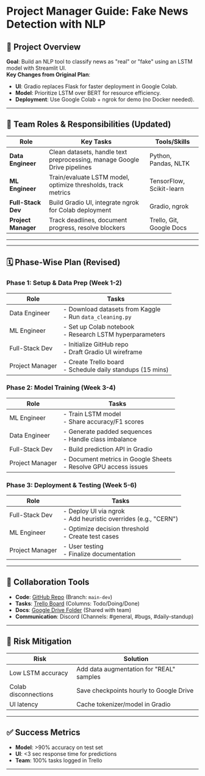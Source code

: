 # Project Manager Guide: Fake News Detection with NLP

## 📌 Project Overview
**Goal**: Build an NLP tool to classify news as "real" or "fake" using an LSTM model with Streamlit UI.  
**Key Changes from Original Plan**:
- **UI**: Gradio replaces Flask for faster deployment in Google Colab.
- **Model**: Prioritize LSTM over BERT for resource efficiency.
- **Deployment**: Use Google Colab + ngrok for demo (no Docker needed).

---

## 👥 Team Roles & Responsibilities (Updated)

| Role                | Key Tasks                                                                 | Tools/Skills               |
|---------------------|--------------------------------------------------------------------------|----------------------------|
| **Data Engineer**   | Clean datasets, handle text preprocessing, manage Google Drive pipelines | Python, Pandas, NLTK       |
| **ML Engineer**     | Train/evaluate LSTM model, optimize thresholds, track metrics            | TensorFlow, Scikit-learn    |
| **Full-Stack Dev**  | Build Gradio UI, integrate ngrok for Colab deployment                    | Gradio, ngrok           |
| **Project Manager** | Track deadlines, document progress, resolve blockers                     | Trello, Git, Google Docs   |

---


---

## 🗓️ Phase-Wise Plan (Revised)

### **Phase 1: Setup & Data Prep (Week 1-2)**
| Role                | Tasks                                                                 |
|---------------------|----------------------------------------------------------------------|
| Data Engineer       | - Download datasets from Kaggle <br> - Run `data_cleaning.py`        |
| ML Engineer         | - Set up Colab notebook <br> - Research LSTM hyperparameters         |
| Full-Stack Dev      | - Initialize GitHub repo <br> - Draft Gradio UI wireframe            |
| Project Manager     | - Create Trello board <br> - Schedule daily standups (15 mins)       |

### **Phase 2: Model Training (Week 3-4)**
| Role                | Tasks                                                                 |
|---------------------|----------------------------------------------------------------------|
| ML Engineer         | - Train LSTM model <br> - Share accuracy/F1 scores                   |
| Data Engineer       | - Generate padded sequences <br> - Handle class imbalance            |
| Full-Stack Dev      | - Build prediction API in Gradio                                     |
| Project Manager     | - Document metrics in Google Sheets <br> - Resolve GPU access issues |

### **Phase 3: Deployment & Testing (Week 5-6)**
| Role                | Tasks                                                                 |
|---------------------|----------------------------------------------------------------------|
| Full-Stack Dev      | - Deploy UI via ngrok <br> - Add heuristic overrides (e.g., "CERN")  |
| ML Engineer         | - Optimize decision threshold <br> - Create test cases               |
| Project Manager     | - User testing <br> - Finalize documentation                        |

---

## 🔧 Collaboration Tools
- **Code**: [GitHub Repo](https://github.com/) (Branch: `main-dev`)  
- **Tasks**: [Trello Board](https://trello.com/) (Columns: Todo/Doing/Done)  
- **Docs**: [Google Drive Folder](https://drive.google.com/) (Shared with team)  
- **Communication**: Discord (Channels: #general, #bugs, #daily-standup)  

---

## 🚨 Risk Mitigation
| Risk                          | Solution                                  |
|-------------------------------|-------------------------------------------|
| Low LSTM accuracy             | Add data augmentation for "REAL" samples  |
| Colab disconnections          | Save checkpoints hourly to Google Drive   |
| UI latency                    | Cache tokenizer/model in Gradio           |

---

## ✅ Success Metrics
- **Model**: >90% accuracy on test set  
- **UI**: <3 sec response time for predictions  
- **Team**: 100% tasks logged in Trello  

---
